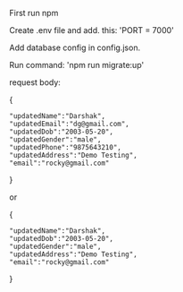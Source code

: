 First run npm 

Create .env file and add. this: 'PORT = 7000'

Add database config in config.json.

Run command: 'npm run migrate:up'

request body:

{

    "updatedName":"Darshak",
    "updatedEmail":"dg@gmail.com",
    "updatedDob":"2003-05-20",
    "updatedGender":"male",
    "updatedPhone":"9875643210",
    "updatedAddress":"Demo Testing",
    "email":"rocky@gmail.com"

}

or

{

    "updatedName":"Darshak",
    "updatedDob":"2003-05-20",
    "updatedGender":"male",
    "updatedAddress":"Demo Testing",
    "email":"rocky@gmail.com"

}
